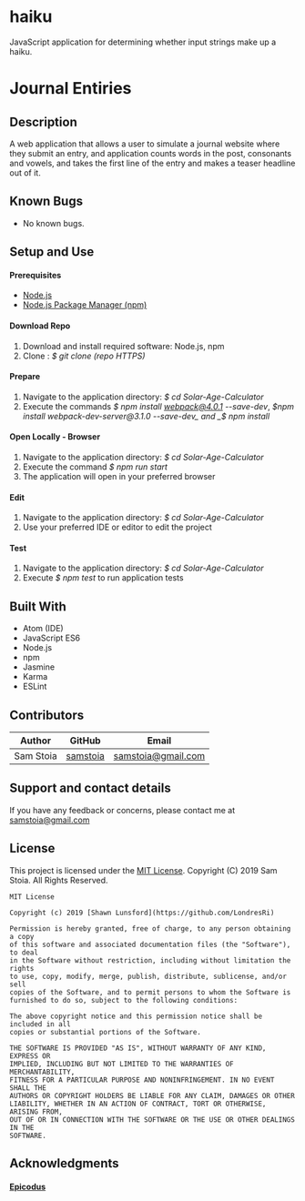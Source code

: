 # haiku
JavaScript application for determining whether input strings make up a haiku.

# Journal Entiries

## Description
A web application that allows a user to simulate a journal website where they submit an entry, and application counts words in the post, consonants and vowels, and takes the first line of the entry and makes a teaser headline out of it.

## Known Bugs

* No known bugs.

## Setup and Use

#### Prerequisites
* [Node.js](https://nodejs.org/en/)
* [Node.js Package Manager (npm)](https://www.npmjs.com/)

#### Download Repo
1. Download and install required software: Node.js, npm
2. Clone : _$ git clone (repo HTTPS)_

#### Prepare
1. Navigate to the application directory: _$ cd Solar-Age-Calculator_
2. Execute the commands _$ npm install webpack@4.0.1 --save-dev_, _$npm install webpack-dev-server@3.1.0 --save-dev_ and _$ npm install_

#### Open Locally - Browser
1. Navigate to the application directory: _$ cd Solar-Age-Calculator_
2. Execute the command _$ npm run start_
3. The application will open in your preferred browser

#### Edit
1. Navigate to the application directory: _$ cd Solar-Age-Calculator_
2. Use your preferred IDE or editor to edit the project

#### Test
1. Navigate to the application directory: _$ cd Solar-Age-Calculator_
2. Execute _$ npm test_ to run application tests


## Built With

* Atom (IDE)
* JavaScript ES6
* Node.js
* npm
* Jasmine
* Karma
* ESLint

## Contributors

| Author | GitHub | Email |
|--------|:------:|:-----:|
| Sam Stoia| [samstoia](https://github.com/samstoia) |  [samstoia@gmail.com](mailto:samstoia@gmail.com) |

## Support and contact details

If you have any feedback or concerns, please contact me at [samstoia@gmail.com](mailto:samstoia@gmail.com)

## License

This project is licensed under the [MIT License](https://opensource.org/licenses/MIT). Copyright (C) 2019 Sam Stoia. All Rights Reserved.
```
MIT License

Copyright (c) 2019 [Shawn Lunsford](https://github.com/LondresRi)

Permission is hereby granted, free of charge, to any person obtaining a copy
of this software and associated documentation files (the "Software"), to deal
in the Software without restriction, including without limitation the rights
to use, copy, modify, merge, publish, distribute, sublicense, and/or sell
copies of the Software, and to permit persons to whom the Software is
furnished to do so, subject to the following conditions:

The above copyright notice and this permission notice shall be included in all
copies or substantial portions of the Software.

THE SOFTWARE IS PROVIDED "AS IS", WITHOUT WARRANTY OF ANY KIND, EXPRESS OR
IMPLIED, INCLUDING BUT NOT LIMITED TO THE WARRANTIES OF MERCHANTABILITY,
FITNESS FOR A PARTICULAR PURPOSE AND NONINFRINGEMENT. IN NO EVENT SHALL THE
AUTHORS OR COPYRIGHT HOLDERS BE LIABLE FOR ANY CLAIM, DAMAGES OR OTHER
LIABILITY, WHETHER IN AN ACTION OF CONTRACT, TORT OR OTHERWISE, ARISING FROM,
OUT OF OR IN CONNECTION WITH THE SOFTWARE OR THE USE OR OTHER DEALINGS IN THE
SOFTWARE.
```

## Acknowledgments

#### [Epicodus](https://www.epicodus.com/)

